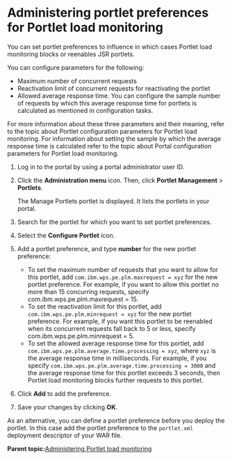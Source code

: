# Administering portlet preferences for Portlet load monitoring

You can set portlet preferences to influence in which cases Portlet load monitoring blocks or reenables JSR portlets.

You can configure parameters for the following:

-   Maximum number of concurrent requests
-   Reactivation limit of concurrent requests for reactivating the portlet
-   Allowed average response time. You can configure the sample number of requests by which this average response time for portlets is calculated as mentioned in configuration tasks.

For more information about these three parameters and their meaning, refer to the topic about Portlet configuration parameters for Portlet load monitoring. For information about setting the sample by which the average response time is calculated refer to the topic about Portal configuration parameters for Portlet load monitoring.

1.  Log in to the portal by using a portal administrator user ID.

2.  Click the **Administration menu** icon. Then, click **Portlet Management** \> **Portlets**.

    The Manage Portlets portlet is displayed. It lists the portlets in your portal.

3.  Search for the portlet for which you want to set portlet preferences.

4.  Select the **Configure Portlet** icon.

5.  Add a portlet preference, and type **number** for the new portlet preference:

    -   To set the maximum number of requests that you want to allow for this portlet, add `com.ibm.wps.pe.plm.maxrequest = xyz` for the new portlet preference. For example, if you want to allow this portlet no more than 15 concurring requests, specify com.ibm.wps.pe.plm.maxrequest = 15.
    -   To set the reactivation limit for this portlet, add `com.ibm.wps.pe.plm.minrequest = xyz` for the new portlet preference. For example, if you want this portlet to be reenabled when its concurrent requests fall back to 5 or less, specify com.ibm.wps.pe.plm.minrequest = 5.
    -   To set the allowed average response time for this portlet, add `com.ibm.wps.pe.plm.average.time.processing = xyz`, where `xyz` is the average response time in milliseconds. For example, if you specify `com.ibm.wps.pe.plm.average.time.processing = 3000` and the average response time for this portlet exceeds 3 seconds, then Portlet load monitoring blocks further requests to this portlet.
6.  Click **Add** to add the preference.

7.  Save your changes by clicking **OK**.


As an alternative, you can define a portlet preference before you deploy the portlet. In this case add the portlet preference to the `portlet.xml` deployment descriptor of your WAR file.

**Parent topic:**[Administering Portlet load monitoring](../dev-portlet/plmt_admin.md)


